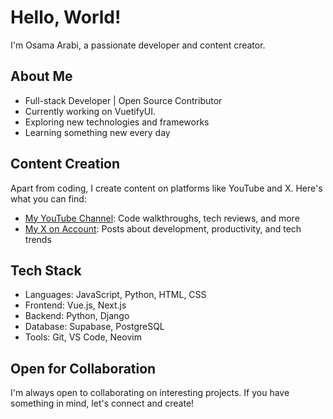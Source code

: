 # Hello, World!

I'm Osama Arabi, a passionate developer and content creator.

## About Me

- Full-stack Developer | Open Source Contributor
- Currently working on VuetifyUI.
- Exploring new technologies and frameworks
- Learning something new every day

## Content Creation

Apart from coding, I create content on platforms like YouTube and X. Here's what you can find:

- [My YouTube Channel](https://www.youtube.com/@SudoerZero): Code walkthroughs, tech reviews, and more
- [My X on Account](https://twitter.com/@SudoerZero): Posts about development, productivity, and tech trends

## Tech Stack

- Languages: JavaScript, Python, HTML, CSS
- Frontend: Vue.js, Next.js
- Backend: Python, Django
- Database: Supabase, PostgreSQL
- Tools: Git, VS Code, Neovim

## Open for Collaboration

I'm always open to collaborating on interesting projects. If you have something in mind, let's connect and create!
